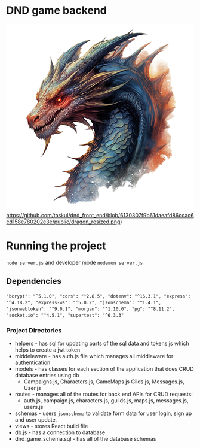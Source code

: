 # DND game backend

![image of a dragon](https://github.com/taskul/dnd_front_end/blob/6130307f9b61daeafd86ccac6cd158e780202e3e/public/dragon_resized.png)https://github.com/taskul/dnd_front_end/blob/6130307f9b61daeafd86ccac6cd158e780202e3e/public/dragon_resized.png)

# Running the project
`node server.js` and developer mode `nodemon server.js`

## Dependencies
`
    "bcrypt": "^5.1.0",
    "cors": "^2.8.5",
    "dotenv": "^16.3.1",
    "express": "^4.18.2",
    "express-ws": "^5.0.2",
    "jsonschema": "^1.4.1",
    "jsonwebtoken": "^9.0.1",
    "morgan": "^1.10.0",
    "pg": "^8.11.2",
    "socket.io": "^4.5.1",
    "supertest": "^6.3.3"
  `

### Project Directories
- helpers - has sql for updating parts of the sql data and tokens.js which helps to create a jwt token
- middeleware - has auth.js file which manages all middleware for authentication
- models - has classes for each section of the application that does CRUD database entries using db
    - Campaigns.js, Characters.js, GameMaps.js Gilds.js, Messages.js, User.js
- routes - manages all of the routes for back end APIs for CRUD requests:
  - auth.js, campaign.js, characters.js, guilds.js, maps.js, messages.js, users.js
- schemas - users `jsonschema` to validate form data for user login, sign up and user update.
- views - stores React build file
- db.js - has a connection to database
- dnd_game_schema.sql - has all of the database schemas

